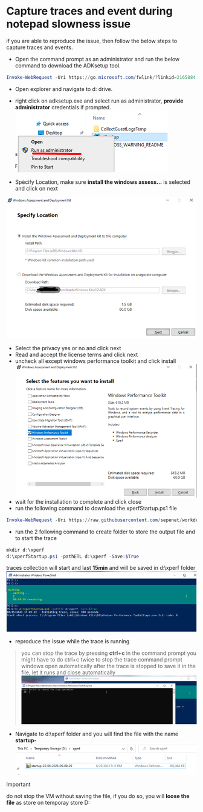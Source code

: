 # Capture traces and event during notepad slowness issue

if you are able to reproduce the issue, then follow the below steps to capture traces and events.

- Open the command prompt as an administrator and run the below command to download the ADKsetup tool.
```powershell
Invoke-WebRequest -Uri https://go.microsoft.com/fwlink/?linkid=2165884 -outFile d:\adksetup.exe
```
- Open explorer and navigate to d: drive.

- right click on adksetup.exe and select run as administrator, **provide administrator** credentials if prompted.
![Run-as-admin](image-3.png)

- Spécify Location, make sure **install the windows assess...** is selected and click on next

![location](image-4.png)

- Select the privacy yes or no and click next
- Read and accept the license terms and click next
- uncheck all except windows performance toolkit and click install
![WPT](image-5.png)
- wait for the installation to complete and click close
- run the following command to download the xperfStartup.ps1 file
```powershell
Invoke-WebRequest -Uri https://raw.githubusercontent.com/sepenet/workdev-alst-PLM/main/MonitoringTroubleshoot/xperfStartup.ps1 -outFile d:\xperfStartup.ps1
```
- run the 2 following command to create folder to store the output file and to start the trace
```powershell
mkdir d:\xperf
d:\xperfStartup.ps1 -pathETL d:\xperf -Save:$True
```
traces collection will start and last **15min** and will be saved in d:\xperf folder
![xperf](image-6.png)

- reproduce the issue while the trace is running
> you can stop the trace by pressing **ctrl+c** in the command prompt
> you might have to do ctrl+c twice to stop the trace
command prompt windows open automatically after the trace is stopped to save it in the file, let it runs and close automatically
![savefile](image-7.png)
- Navigate to d:\xperf folder and you will find the file with the name **startup-<date and time>**
![etlfile](image-8.png)

>[!IMPORTANT]
> do not stop the VM without saving the file, if you do so, you will **loose the file** as store on temporay store D: 
